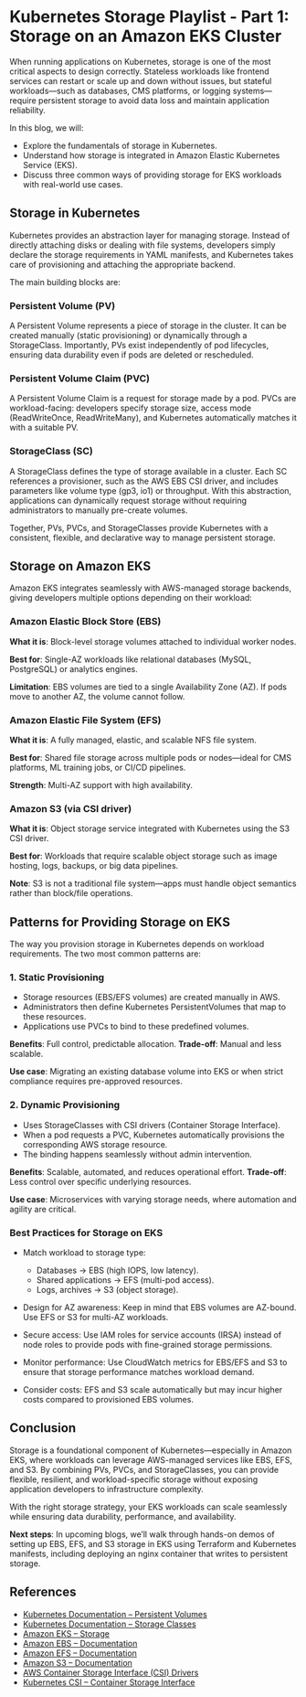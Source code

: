 # Kubernetes Storage Playlist - Part 1: Storage on an Amazon EKS Cluster

When running applications on Kubernetes, storage is one of the most critical aspects to design correctly. Stateless workloads like frontend services can restart or scale up and down without issues, but stateful workloads—such as databases, CMS platforms, or logging systems—require persistent storage to avoid data loss and maintain application reliability.

In this blog, we will:
- Explore the fundamentals of storage in Kubernetes.
- Understand how storage is integrated in Amazon Elastic Kubernetes Service (EKS).
- Discuss three common ways of providing storage for EKS workloads with real-world use cases.

## Storage in Kubernetes

Kubernetes provides an abstraction layer for managing storage. Instead of directly attaching disks or dealing with file systems, developers simply declare the storage requirements in YAML manifests, and Kubernetes takes care of provisioning and attaching the appropriate backend.

The main building blocks are:
### Persistent Volume (PV)

A Persistent Volume represents a piece of storage in the cluster. It can be created manually (static provisioning) or dynamically through a StorageClass. Importantly, PVs exist independently of pod lifecycles, ensuring data durability even if pods are deleted or rescheduled.

### Persistent Volume Claim (PVC)

A Persistent Volume Claim is a request for storage made by a pod. PVCs are workload-facing: developers specify storage size, access mode (ReadWriteOnce, ReadWriteMany), and Kubernetes automatically matches it with a suitable PV.

### StorageClass (SC)

A StorageClass defines the type of storage available in a cluster. Each SC references a provisioner, such as the AWS EBS CSI driver, and includes parameters like volume type (gp3, io1) or throughput. With this abstraction, applications can dynamically request storage without requiring administrators to manually pre-create volumes.

Together, PVs, PVCs, and StorageClasses provide Kubernetes with a consistent, flexible, and declarative way to manage persistent storage.

## Storage on Amazon EKS

Amazon EKS integrates seamlessly with AWS-managed storage backends, giving developers multiple options depending on their workload:

### Amazon Elastic Block Store (EBS)

**What it is**: Block-level storage volumes attached to individual worker nodes.

**Best for**: Single-AZ workloads like relational databases (MySQL, PostgreSQL) or analytics engines.

**Limitation**: EBS volumes are tied to a single Availability Zone (AZ). If pods move to another AZ, the volume cannot follow.

### Amazon Elastic File System (EFS)

**What it is**: A fully managed, elastic, and scalable NFS file system.

**Best for**: Shared file storage across multiple pods or nodes—ideal for CMS platforms, ML training jobs, or CI/CD pipelines.

**Strength**: Multi-AZ support with high availability.

### Amazon S3 (via CSI driver)

**What it is**: Object storage service integrated with Kubernetes using the S3 CSI driver.

**Best for**: Workloads that require scalable object storage such as image hosting, logs, backups, or big data pipelines.

**Note**: S3 is not a traditional file system—apps must handle object semantics rather than block/file operations.

## Patterns for Providing Storage on EKS

The way you provision storage in Kubernetes depends on workload requirements. The two most common patterns are:

### 1. Static Provisioning

- Storage resources (EBS/EFS volumes) are created manually in AWS.
- Administrators then define Kubernetes PersistentVolumes that map to these resources.
- Applications use PVCs to bind to these predefined volumes.

**Benefits**: Full control, predictable allocation.
**Trade-off**: Manual and less scalable.

**Use case**: Migrating an existing database volume into EKS or when strict compliance requires pre-approved resources.

### 2. Dynamic Provisioning

- Uses StorageClasses with CSI drivers (Container Storage Interface).
- When a pod requests a PVC, Kubernetes automatically provisions the corresponding AWS storage resource.
- The binding happens seamlessly without admin intervention.

**Benefits**: Scalable, automated, and reduces operational effort.
**Trade-off**: Less control over specific underlying resources.

**Use case**: Microservices with varying storage needs, where automation and agility are critical.

### Best Practices for Storage on EKS
- Match workload to storage type:
    - Databases → EBS (high IOPS, low latency).
    - Shared applications → EFS (multi-pod access).
    - Logs, archives → S3 (object storage).

- Design for AZ awareness: Keep in mind that EBS volumes are AZ-bound. Use EFS or S3 for multi-AZ workloads.

- Secure access: Use IAM roles for service accounts (IRSA) instead of node roles to provide pods with fine-grained storage permissions.

- Monitor performance: Use CloudWatch metrics for EBS/EFS and S3 to ensure that storage performance matches workload demand.

- Consider costs: EFS and S3 scale automatically but may incur higher costs compared to provisioned EBS volumes.

## Conclusion

Storage is a foundational component of Kubernetes—especially in Amazon EKS, where workloads can leverage AWS-managed services like EBS, EFS, and S3. By combining PVs, PVCs, and StorageClasses, you can provide flexible, resilient, and workload-specific storage without exposing application developers to infrastructure complexity.

With the right storage strategy, your EKS workloads can scale seamlessly while ensuring data durability, performance, and availability.

**Next steps**: In upcoming blogs, we’ll walk through hands-on demos of setting up EBS, EFS, and S3 storage in EKS using Terraform and Kubernetes manifests, including deploying an nginx container that writes to persistent storage.

## References

- [Kubernetes Documentation – Persistent Volumes](https://kubernetes.io/docs/concepts/storage/persistent-volumes/)  
- [Kubernetes Documentation – Storage Classes](https://kubernetes.io/docs/concepts/storage/storage-classes/)  
- [Amazon EKS – Storage](https://docs.aws.amazon.com/eks/latest/userguide/storage.html)  
- [Amazon EBS – Documentation](https://docs.aws.amazon.com/AWSEC2/latest/UserGuide/AmazonEBS.html)  
- [Amazon EFS – Documentation](https://docs.aws.amazon.com/efs/latest/ug/whatisefs.html)  
- [Amazon S3 – Documentation](https://docs.aws.amazon.com/AmazonS3/latest/userguide/Welcome.html)  
- [AWS Container Storage Interface (CSI) Drivers](https://docs.aws.amazon.com/eks/latest/userguide/eks-add-ons.html)  
- [Kubernetes CSI – Container Storage Interface](https://kubernetes-csi.github.io/docs/)  
